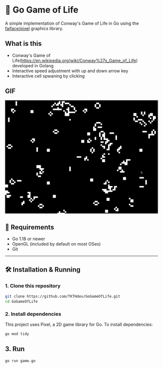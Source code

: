 # 🧬 Go Game of Life

A simple implementation of Conway's Game of Life in Go using the [faiface/pixel](https://github.com/faiface/pixel) graphics library.

## What is this
- Conway's Game of Life(https://en.wikipedia.org/wiki/Conway%27s_Game_of_Life) developed in Golang
- Interactive speed adjustment with up and down arrow key
- Interactive cell spwaning by clicking

## GIF

![gif](https://github.com/TKTHdev/GoGameOfLife/blob/master/gameoflife.gif)

## 🧰 Requirements

- Go 1.18 or newer
- OpenGL (included by default on most OSes)
- Git

---

## 🛠 Installation & Running

### 1. Clone this repository

```bash
git clone https://github.com/TKTHdev/GoGameOfLife.git
cd GoGameOfLife
```

### 2. Install dependencies
This project uses Pixel, a 2D game library for Go. To install dependencies:
```bash
go mod tidy
```

## 3. Run
```bash
go run game.go
```
